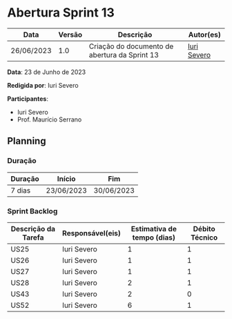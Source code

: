 # Abertura Sprint 13

|  **Data**  | **Versão** | **Descrição** | **Autor(es)** |
| ---------- | ---------- | ------------- | ------------- |
| 26/06/2023 |  1.0   | Criação do documento de abertura da Sprint 13 | [Iuri Severo](https://github.com/iurisevero) |

**Data**: 23 de Junho de 2023

**Redigida por**: Iuri Severo

**Participantes**: 
* Iuri Severo
* Prof. Maurício Serrano

## Planning

### Duração

| Duração |   Início   |     Fim    |
| ------- | ---------- | ---------- |
| 7 dias  | 23/06/2023 | 30/06/2023 |

### Sprint Backlog

| Descrição da Tarefa | Responsável(eis) | Estimativa de tempo (dias) | Débito Técnico |
| ------------------- | ---------------- | -------------------------- | -------------- |
| US25 | Iuri Severo | 1 | 1 |
| US26 | Iuri Severo | 1 | 1 |
| US27 | Iuri Severo | 1 | 1 |
| US28 | Iuri Severo | 2 | 1 |
| US43 | Iuri Severo | 2 | 0 |
| US52 | Iuri Severo | 6 | 1 |
